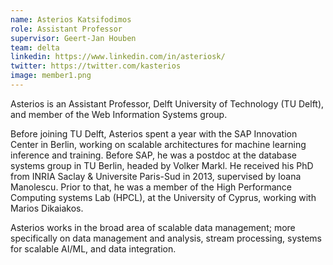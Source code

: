 ```yaml
---
name: Asterios Katsifodimos
role: Assistant Professor
supervisor: Geert-Jan Houben
team: delta
linkedin: https://www.linkedin.com/in/asteriosk/
twitter: https://twitter.com/kasterios
image: member1.png
---
```


Asterios is an Assistant Professor, Delft University of Technology (TU Delft), and member of the Web Information Systems group.

Before joining TU Delft, Asterios spent a year with the SAP Innovation Center in Berlin, working on scalable architectures for machine learning inference and training. Before SAP, he was a postdoc at the database systems group in TU Berlin, headed by Volker Markl. He received his PhD from INRIA Saclay & Universite Paris-Sud in 2013, supervised by Ioana Manolescu. Prior to that, he was a member of the High Performance Computing systems Lab (HPCL), at the University of Cyprus, working with Marios Dikaiakos.

Asterios works in the broad area of scalable data management; more specifically on data management and analysis, stream processing, systems for scalable AI/ML, and data integration.
